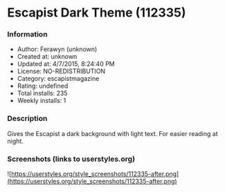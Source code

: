 # Escapist Dark Theme (112335)

### Information
- Author: Ferawyn (unknown)
- Created at: unknown
- Updated at: 4/7/2015, 8:24:40 PM
- License: NO-REDISTRIBUTION
- Category: escapistmagazine
- Rating: undefined
- Total installs: 235
- Weekly installs: 1


### Description
Gives the Escapist a dark background with light text. For easier reading at night.


### Screenshots (links to userstyles.org)
![https://userstyles.org/style_screenshots/112335-after.png](https://userstyles.org/style_screenshots/112335-after.png)


